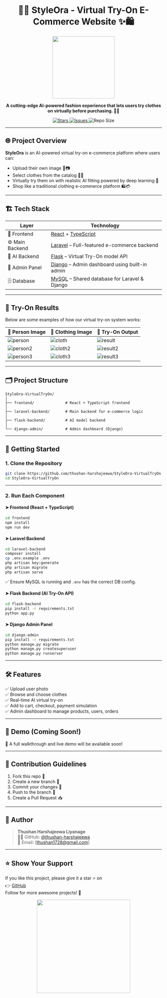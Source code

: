 <h1 align="center">
  👗✨ StyleOra - Virtual Try-On E-Commerce Website ✨🛍️
</h1>

<p align="center">
  <img src="https://media.giphy.com/media/WoWm8YzFQJg5i/giphy.gif" width="200"/>
</p>

<p align="center">
  <b>A cutting-edge AI-powered fashion experience that lets users try clothes on virtually before purchasing. 🧠🛒</b>
</p>

<p align="center">
  <a href="https://github.com/thushan-harshajeewa/StyleOra-VirtualTryOn">
    <img alt="Stars" src="https://img.shields.io/github/stars/thushan-harshajeewa/StyleOra-VirtualTryOn?style=for-the-badge" />
  </a>
  <a href="https://github.com/thushan-harshajeewa/StyleOra-VirtualTryOn/issues">
    <img alt="Issues" src="https://img.shields.io/github/issues/thushan-harshajeewa/StyleOra-VirtualTryOn?style=for-the-badge" />
  </a>
  <img alt="Repo Size" src="https://img.shields.io/github/repo-size/thushan-harshajeewa/StyleOra-VirtualTryOn?style=for-the-badge" />
</p>

---

## 🌐 Project Overview

**StyleOra** is an AI-powered virtual try-on e-commerce platform where users can:

- Upload their own image 👤📷
- Select clothes from the catalog 👗🧥
- Virtually try them on with realistic AI fitting powered by deep learning 🤖
- Shop like a traditional clothing e-commerce platform 🛍️💳

---

## 🏗️ Tech Stack

| Layer           | Technology                                                                      |
| --------------- | ------------------------------------------------------------------------------- |
| 🎨 Frontend     | [React](https://reactjs.org/) + [TypeScript](https://www.typescriptlang.org/)   |
| ⚙️ Main Backend | [Laravel](https://laravel.com/) – Full-featured e-commerce backend              |
| 🧠 AI Backend   | [Flask](https://flask.palletsprojects.com/) – Virtual Try-On model API          |
| 🔐 Admin Panel  | [Django](https://www.djangoproject.com/) – Admin dashboard using built-in admin |
| 🗄️ Database     | [MySQL](https://www.mysql.com/) – Shared database for Laravel & Django          |

---

## 🧪 Try-On Results

Below are some examples of how our virtual try-on system works:

| 👤 Person Image                                               | 👚 Clothing Image                                              | 🧠 Try-On Output                                              |
| ------------------------------------------------------------- | -------------------------------------------------------------- | ------------------------------------------------------------- |
| ![person](https://via.placeholder.com/150x200?text=Person)    | ![cloth](https://via.placeholder.com/150x200?text=Clothing)    | ![result](https://via.placeholder.com/150x200?text=Result)    |
| ![person2](https://via.placeholder.com/150x200?text=Person+2) | ![cloth2](https://via.placeholder.com/150x200?text=Clothing+2) | ![result2](https://via.placeholder.com/150x200?text=Result+2) |
| ![person3](https://via.placeholder.com/150x200?text=Person+3) | ![cloth3](https://via.placeholder.com/150x200?text=Clothing+3) | ![result3](https://via.placeholder.com/150x200?text=Result+3) |

---

## 🗂️ Project Structure

```
StyleOra-VirtualTryOn/
│
├── frontend/              # React + TypeScript frontend
│
├── laravel-backend/       # Main backend for e-commerce logic
│
├── flask-backend/         # AI model backend
│
└── django-admin/          # Admin dashboard (Django)
```

---

## 🚀 Getting Started

### 1. Clone the Repository

```bash
git clone https://github.com/thushan-harshajeewa/StyleOra-VirtualTryOn.git
cd StyleOra-VirtualTryOn
```

---

### 2. Run Each Component

#### ➤ Frontend (React + TypeScript)

```bash
cd frontend
npm install
npm run dev
```

#### ➤ Laravel Backend

```bash
cd laravel-backend
composer install
cp .env.example .env
php artisan key:generate
php artisan migrate
php artisan serve
```

✅ Ensure MySQL is running and `.env` has the correct DB config.

#### ➤ Flask Backend (AI Try-On API)

```bash
cd flask-backend
pip install -r requirements.txt
python app.py
```

#### ➤ Django Admin Panel

```bash
cd django-admin
pip install -r requirements.txt
python manage.py migrate
python manage.py createsuperuser
python manage.py runserver
```

---

## 🛠️ Features

✅ Upload user photo  
✅ Browse and choose clothes  
✅ Real-time AI virtual try-on  
✅ Add to cart, checkout, payment simulation  
✅ Admin dashboard to manage products, users, orders

---

## 📸 Demo (Coming Soon!)

🎥 A full walkthrough and live demo will be available soon!

---

## 📌 Contribution Guidelines

1. Fork this repo 🍴
2. Create a new branch 🌿
3. Commit your changes 💾
4. Push to the branch 🚀
5. Create a Pull Request 📥

---

## 👤 Author

> **Thushan Harshajeewa Liyanage**  
> 🧑‍💻 GitHub: [@thushan-harshajeewa](https://github.com/thushan-harshajeewa)  
> 📧 Email: [thushan1728@gmail.com]

---

## ⭐️ Show Your Support

If you like this project, please give it a star ⭐️ on  
👉 [GitHub](https://github.com/thushan-harshajeewa/StyleOra-VirtualTryOn)  
Follow for more awesome projects! 🚀

<p align="center">
  <img src="https://media.giphy.com/media/3o7aD2saalBwwftBIY/giphy.gif" width="300"/>
</p>
